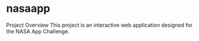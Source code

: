 # nasaapp
Project Overview This project is an interactive web application designed for the NASA App Challenge. 
